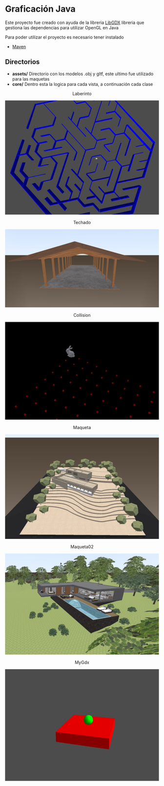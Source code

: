 
# Graficación Java

Este  proyecto fue creado con ayuda de la libreria [LibGDX](https://docs.expo.dev/get-started/installation/) libreria que gestiona las dependencias para utilizar OpenGL en Java

Para poder utilizar el proyecto es necesario tener instalado

* [Maven](https://maven.apache.org/install.html)

## Directorios

* **assets/** Directorio con los modelos .obj y gltf, este ultimo fue utilizado para las maquetas
* **core/** Dentro esta la logica para cada vista, a continuación cada clase

<div align="center"> 
    <p>Laberinto</p>
    <img src="assets/Capturas/Laberinto.jpg" alt="Logo" >
</div>

<div align="center"> 
    <p>Techado</p>
    <img src="assets/Capturas/Techado.jpg" alt="Logo" >
</div>

<div align="center"> 
    <p>Collision</p>
    <img src="assets/Capturas/Collision.jpg" alt="Logo">
</div>

<div align="center"> 
    <p>Maqueta</p>
    <img src="assets/Capturas/Maqueta01.jpg" alt="Logo" >
</div>

<div align="center"> 
    <p>Maqueta02</p>
    <img src="assets/Capturas/Maqueta02.jpg" alt="Logo">
</div>

<div align="center"> 
    <p>MyGdx</p>
    <img src="assets/Capturas/MyGdx.jpg" alt="Logo">
</div>
